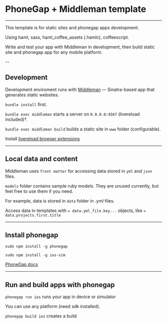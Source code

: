 # PhoneGap + Middleman template
------

This template is for static sites and phonegap apps development.

Using haml, sass, haml_coffee_assets (.hamlc), coffeescript.

Write and test your app with Middleman in development, then build static
site and phonegap app for any mobile platform.


--

## Development

Development enviroment runs with
[Middleman](http://middlemanapp.com/getting-started/) — Sinatra-based
app that generates static websites.

`bundle install` first.

`bundle exec middleman` starts a server on `0.0.0.0:4567` (livereload
included)*.

`bundle exec middleman build` builds a static site in `www` folder
(configurable).

Install [livereload browser extensions](http://feedback.livereload.com/knowledgebase/articles/86242-how-do-i-install-and-use-the-browser-extensions-)

---

## Local data and content

Middleman uses `front matter` for accessing data stored in `yml` and
`json` files. 

`models` folder contains sample ruby models. They are unused currently, 
but feel free to use them if you need.

For example, data is stored in `data` folder in .yml files.

Access data in templates with `= data.yml_file.key...` objects, like `= data.projects.first.title`

---

## Install phonegap

`sudo npm install -g phonegap`

`sudo npm install -g ios-sim`

[PhoneGap docs](http://docs.phonegap.com/en/edge/guide_platforms_index.md.html)

---

## Run and build apps with phonegap

`phonegap run ios` runs your app in device or simulator

You can use any platform (need sdk installed).

`phonegap build ios` creates a build
